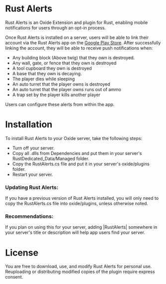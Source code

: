 # Rust Alerts
Rust Alerts is an Oxide Extension and plugin for Rust, enabling mobile notifications for users through an opt-in process.

Once Rust Alerts is installed on a server, users will be able to link their account via the Rust Alerts app on the [Google Play Store](https://play.google.com/store/apps/details?id=com.atlas.rustalerts). After successfully linking the account, they will be able to receive push notifications when:


- Any building block (Above twig) that they own is destroyed.
- Any wall, gate, or fence that they own is destroyed
- A tool cupboard they own is destroyed
- A base that they own is decaying.
- The player dies while sleeping
- An auto turret that the player owns is destroyed
- An auto turret that the player owns runs out of ammo
- A trap set by the player kills another player

Users can configure these alerts from within the app. 


# Installation
To install Rust Alerts to your Oxide server, take the following steps:
- Turn off your server.
- Copy all .dlls from Dependencies and put them in your server's RustDedicated_Data/Managed folder.
- Copy the RustAlerts.cs file and put it in your server's oxide/plugins folder.
- Restart your server.


### Updating Rust Alerts:
If you have a previous version of Rust Alerts installed, you will only need to copy the RustAlerts.cs file into oxide/plugins, unless otherwise noted.

### Recommendations:
If you plan on using this for your server, adding |RustAlerts| somewhere in your server's title or description will help app users find your server.

# License
You are free to download, use, and modify Rust Alerts for personal use. Reuploading or distributing modified copies of the plugin require express consent.


